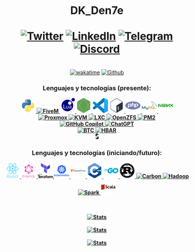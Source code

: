 <p align="center">
  <h1 align="center">DK_Den7e<br><br><a href="https://twitter.com/Benito_Llan"><img src="https://img.shields.io/badge/Twitter-00acee?style=for-the-badge&logo=twitter&logoColor=white" alt="Twitter"></a>
<a href="https://www.linkedin.com/in/benitollan"><img src="https://img.shields.io/badge/LinkedIn-0072b1?style=for-the-badge&logo=linkedin&logoColor=white" alt="LinkedIn"></a>
<a href="https://t.me/benitollan"><img src="https://img.shields.io/badge/Telegram-229ED9?style=for-the-badge&logo=telegram&logoColor=white" alt="Telegram"></a>
<a href="https://discord.gg/mancos"><img src="https://img.shields.io/badge/Discord-7289da?style=for-the-badge&logo=discord&logoColor=white" alt="Discord"></a><br></h1>
</p>
<p align="center">
  
  <div align="center">
    <br>
    <a href="https://wakatime.com/@dkden7e" target="_blank"><img src="https://wakatime.com/badge/user/cc551b49-e7df-4431-8acd-88c4d8688411.svg?style=for-the-badge" alt="wakatime"></a>
  <a href="https://github.com/dkden7e" target="_blank"><img src="https://img.shields.io/badge/Github-@dkden7e-%23181717?logo=github&style=for-the-badge" alt="Github"></a>
  </div>
</p>

[comment]: <> (Links to programming languages)
<h3 align="center"><b>Lenguajes y tecnologías (presente):</h3>
  <p align="center"> 
    <!--  python  -->
      <a href="https://www.python.org" target="_blank"> <img src="https://raw.githubusercontent.com/devicons/devicon/master/icons/python/python-original.svg" alt="Python" width="40" height="40"/> </a>
    <!--  Cfx.re  -->
      <a href="https://github.com/citizenfx/fivem" target="_blank"> <img src="https://img.icons8.com/color/512/fivem.png" alt="FiveM" width="40" height="40"/> </a>  
    <!--  Lua  -->
      <a href="https://www.lua.org" target="_blank"> <img src="https://raw.githubusercontent.com/devicons/devicon/master/icons/lua/lua-original-wordmark.svg" alt="Lua" width="40" height="40"/> </a>  
    <!--  JavaScript & Node.js  -->
      <a href="https://nodejs.org/en/" target="_blank"> <img src="https://raw.githubusercontent.com/devicons/devicon/master/icons/nodejs/nodejs-plain.svg" alt="JavaScript & Node.js" width="40" height="40"/> </a>
    <!--  VSCode  -->
      <a href="https://code.visualstudio.com" target="_blank"> <img src="https://raw.githubusercontent.com/devicons/devicon/master/icons/vscode/vscode-original.svg" alt="VSCode" width="40" height="40"/> </a>
    <!--  Bash  -->
      <a href="https://www.gnu.org/software/bash/" target="_blank"> <img src="https://raw.githubusercontent.com/devicons/devicon/master/icons/bash/bash-original.svg" alt="Bash" width="40" height="40"/> </a
    <!--  PHP  -->
      <a href="https://www.php.net/" target="_blank"> <img src="https://raw.githubusercontent.com/devicons/devicon/master/icons/php/php-plain.svg" alt="PHP" width="40" height="40"/> </a> 
    <!--  MySQL  -->
      <a href="https://www.mysql.com/" target="_blank"> <img src="https://raw.githubusercontent.com/devicons/devicon/master/icons/mysql/mysql-original-wordmark.svg" alt="MySQL" width="40" height="40"/> </a> 
    <!--  NGINX  -->
      <a href="https://www.nginx.com" target="_blank"> <img src="https://raw.githubusercontent.com/devicons/devicon/master/icons/nginx/nginx-original.svg" alt="NGINX" width="40" height="40"/> </a>
    <br>
    <!--  PROXMOX  -->
      <a href="https://www.proxmox.com" target="_blank"> <img src="https://www.svgrepo.com/show/331552/proxmox.svg" alt="Proxmox" width="40" height="40"/> </a>
    <!--  KVM  -->
      <a href="https://www.linux-kvm.org/" target="_blank"> <img src="https://logodix.com/logo/1787186.png" alt="KVM" height="15"/> </a>
    <!--  LXC  -->
      <a href="https://linuxcontainers.org/" target="_blank"> <img src="https://upload.wikimedia.org/wikipedia/commons/thumb/d/dd/Linux_Containers_logo.svg/510px-Linux_Containers_logo.svg.png" alt="LXC" width="40" height="40"/> </a>
    <!--  OpenZFS  -->
      <a href="https://openzfs.org/" target="_blank"> <img src="https://upload.wikimedia.org/wikipedia/commons/7/75/OpenZFS_logo.svg" alt="OpenZFS" width="40" height="40"/> </a>
    <!--  PM2  -->
      <a href="https://pm2.keymetrics.io/" target="_blank"> <img src="https://seeklogo.com/images/P/pm2-logo-A668FE979D-seeklogo.com.png" alt="PM2" height="15"/> </a>
    <br>
    <!--  GitHub Copilot  -->
      <a href="https://github.com/features/copilot" target="_blank"> <img src="https://upload.wikimedia.org/wikipedia/commons/8/8a/GitHub_Copilot_logo.svg" alt="GitHub Copilot" height="15"/> </a>
    <!--  ChatGPT  -->
      <a href="https://chat.openai.com/" target="_blank"> <img src="https://upload.wikimedia.org/wikipedia/commons/4/4d/OpenAI_Logo.svg" alt="ChatGPT" height="15"/>
    <br>
    <!--  Bitcoin  -->
      <a href="https://bitcoin.org/" target="_blank"> <img src="https://cryptologos.cc/logos/bitcoin-btc-logo.svg?v=023" alt="BTC" width="40" height="40"/> </a> 
    <!--  Hashgraph  -->
      <a href="https://www.hedera.com/" target="_blank"> <img src="https://cryptologos.cc/logos/hedera-hbar-logo.svg?v=023" alt="HBAR" width="40" height="40"/> </a>    <br>
      <!--  Stable Diffusion  -->
      <!--<a href="https://github.com/Stability-AI/stablediffusion" target="_blank"><img src="https://images.squarespace-cdn.com/content/v1/6213c340453c3f502425776e/8dc9b0a1-fa45-4be7-924d-5a9031e11886/StabilityAi_Logo_White-19.png?format=40w" alt="Stable Diffusion by Stability.ai" height="15"/> </a> -->
        <!--  Solidity  -->
      <a href="https://soliditylang.org/" target="_blank"><img src="https://raw.githubusercontent.com/devicons/devicon/master/icons/solidity/solidity-original.svg" alt="Solidity" height="15"/> </a>
</p>
<h3 align="center"><b>Lenguajes y tecnologías (iniciando/futuro):</h3>
  <p align="center"> 
    <!--  React  -->
      <a href="https://reactjs.org/" target="_blank"> <img src="https://raw.githubusercontent.com/devicons/devicon/master/icons/react/react-original-wordmark.svg" alt="React" width="40" height="40"/> </a> 
    <!--  GraphQL  -->
      <a href="https://graphql.org/" target="_blank"> <img src="https://raw.githubusercontent.com/devicons/devicon/master/icons/graphql/graphql-plain-wordmark.svg" alt="GraphQL" width="40" height="40"/> </a> 
    <!--  Terraform  -->
      <a href="https://terraform.io/" target="_blank"> <img src="https://raw.githubusercontent.com/devicons/devicon/master/icons/terraform/terraform-original-wordmark.svg" alt="Terraform" width="40" height="40"/> </a> 
    <!--  Kubernetes  -->
      <a href="https://kubernetes.io/" target="_blank"> <img src="https://raw.githubusercontent.com/devicons/devicon/master/icons/kubernetes/kubernetes-plain-wordmark.svg" alt="Kubernetes" width="40" height="40"/> </a> 
    <!--  TensorFlow  -->
      <a href="https://www.tensorflow.org/" target="_blank"> <img src="https://raw.githubusercontent.com/devicons/devicon/master/icons/tensorflow/tensorflow-original-wordmark.svg" alt="TensorFlow" width="40" height="40"/> </a> 
  <a href="https://isocpp.org/" target="_blank"> <img src="https://raw.githubusercontent.com/devicons/devicon/master/icons/cplusplus/cplusplus-original.svg" alt="C++" width="40" height="40"/> </a> 
<!--  Golang  -->
  <a href="https://golang.org/" target="_blank"> <img src="https://raw.githubusercontent.com/devicons/devicon/master/icons/go/go-original-wordmark.svg" alt="Golang" width="40" height="40"/> </a> 
<!--  Rust  -->
  <a href="https://www.rust-lang.org/" target="_blank"> <img src="https://raw.githubusercontent.com/devicons/devicon/master/icons/rust/rust-plain.svg" alt="Rust" width="40" height="40"/> </a>
<!--  Carbon  -->
  <a href="https://github.com/carbon-language/carbon-lang" target="_blank"> <img src="https://upload.wikimedia.org/wikipedia/commons/e/e1/Carbon_logo.png" alt="Carbon" height="35"/> </a>
<!--  Hadoop  -->
  <a href="https://github.com/apache/hadoop" target="_blank"> <img src="https://www.vectorlogo.zone/logos/apache_hadoop/apache_hadoop-ar21.svg" alt="Hadoop" height="35"/> </a>
<!--  Spark  -->
  <a href="https://github.com/apache/spark" target="_blank"> <img src="https://upload.wikimedia.org/wikipedia/commons/f/f3/Apache_Spark_logo.svg" alt="Spark" height="35"/> </a>
<!--  Scala  -->
  <a href="https://github.com/scala/scala" target="_blank"> <img src="https://raw.githubusercontent.com/devicons/devicon/master/icons/scala/scala-original-wordmark.svg" alt="Scala" height="40"/> </a>
</p>

<div align="center">
  <br>
  <br>
  <a href="https://github-readme-stats.vercel.app/api?username=dkden7e&theme=merko&show_icons=true&count_private=true&include_all_commits=true&show_icons=true&custom_title=Estadísticas%20de%20GitHub"><img src="https://github-readme-stats.vercel.app/api?username=dkden7e&theme=merko&show_icons=true&count_private=true&include_all_commits=true&show_icons=true&custom_title=Estadísticas%20de%20GitHub" alt="Stats"></a>
  <br><br>
  <a href="https://github-readme-stats.vercel.app/api/top-langs/?username=dkden7e&layout=compact&custom_title=Lenguajes%20más%20usados"><img src="https://github-readme-stats.vercel.app/api/top-langs/?username=dkden7e&layout=compact&custom_title=Lenguajes%20más%20usados" alt="Stats"></a>
  <br><br>
  <a href="https://wakatime.com/@dkden7e"><img src="https://github-readme-stats.vercel.app/api/wakatime?username=@dkden7e&layout=compact&theme=synthwave&v=2" alt="Stats"></a>
</div>

<br><br><br>
<p align="center"><a href="https://github.com/dkden7e" target="_blank"><img src="https://komarev.com/ghpvc/?username=dkden7e&color=brightgreen" alt=""></a></p>
